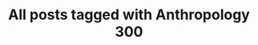 ---
layout: tag
title: "All posts tagged with Anthropology 300"
permalink: /weblog/tags/anthropology-300/
taxonomy: Anthropology 300
---